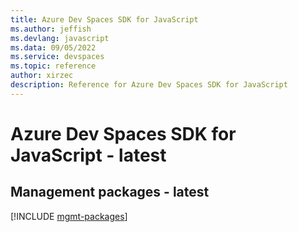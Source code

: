 ```yaml
---
title: Azure Dev Spaces SDK for JavaScript
ms.author: jeffish
ms.devlang: javascript
ms.data: 09/05/2022
ms.service: devspaces
ms.topic: reference
author: xirzec
description: Reference for Azure Dev Spaces SDK for JavaScript
---
```

# Azure Dev Spaces SDK for JavaScript - latest

## Management packages - latest
[!INCLUDE [mgmt-packages](dev-spaces-mgmt-index.md)]
